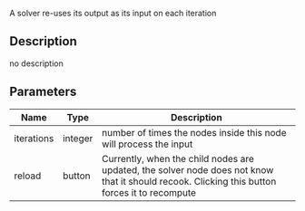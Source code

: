 A solver re-uses its output as its input on each iteration


## Description
no description
## Parameters

<table>
<thead>
	<tr>
		<th>Name</th>
		<th>Type</th>
		<th>Description</th>
	</tr>
</thead>
<tr>
	<td>iterations</td>
	<td><div class='bg-orange-800 px-2 py-px text-white rounded-sm'>integer</div></td>
	<td>number of times the nodes inside this node will process the input</td>
</tr>
<tr>
	<td>reload</td>
	<td><div class='bg-cyan-800 px-2 py-px text-white rounded-sm'>button</div></td>
	<td>Currently, when the child nodes are updated, the solver node does not know that it should recook. Clicking this button forces it to recompute</td>
</tr>
</table>